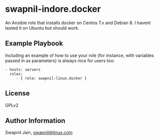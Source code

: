 swapnil-indore.docker
=====================

An Ansible role that installs docker on Centos 7.x and Debian 8. I havent tested it on Ubuntu but should work.


Example Playbook
----------------

Including an example of how to use your role (for instance, with variables passed in as parameters) is always nice for users too:

    - hosts: servers
      roles:
         - { role: swapnil-linux.docker }

License
-------

GPLv2

Author Information
------------------

Swapnil Jain, swapnil@linux.com
